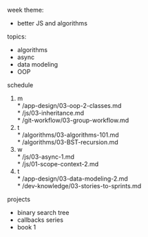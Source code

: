 week theme:  
  * better JS and algorithms  
  
topics:  
  * algorithms   
  * async  
  * data modeling   
  * OOP  
  
schedule  
  1. m  
    * /app-design/03-oop-2-classes.md  
    * /js/03-inheritance.md  
    * /git-workflow/03-group-workflow.md  
  2. t  
    * /algorithms/03-algorithms-101.md  
    * /algorithms/03-BST-recursion.md  
  3. w  
    * /js/03-async-1.md  
    * /js/01-scope-context-2.md  
  4. t  
    * /app-design/03-data-modeling-2.md  
    * /dev-knowledge/03-stories-to-sprints.md  
  
projects  
  * binary search tree  
  * callbacks series  
  * book 1  

